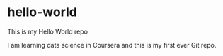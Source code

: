 # hello-world
This is my Hello World repo

I am learning data science in Coursera and this is my first ever Git repo.
